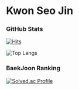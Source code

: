# Kwon Seo Jin
### GitHub Stats
[![Hits](https://hits.seeyoufarm.com/api/count/incr/badge.svg?url=https%3A%2F%2Fgithub.com%2Fseojin3154&count_bg=%2379C83D&title_bg=%23555555&icon=&icon_color=%23E7E7E7&title=hits&edge_flat=false)](https://hits.seeyoufarm.com)

![Top Langs](https://github-readme-stats.vercel.app/api/top-langs/?username=seojin3154&layout=compact&theme=dark)




### BaekJoon Ranking
[![Solved.ac Profile](http://mazassumnida.wtf/api/v2/generate_badge?boj=seojin3154)](https://solved.ac/seojin3154/)
